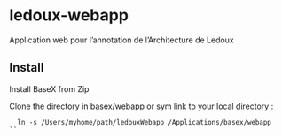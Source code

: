 # ledoux-webapp
Application web pour l’annotation de l’Architecture de Ledoux

## Install

Install BaseX from Zip

Clone the directory in basex/webapp or sym link to your local directory :

```
  ln -s /Users/myhome/path/ledouxWebapp /Applications/basex/webapp
``
